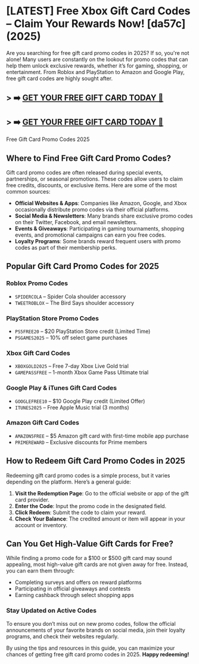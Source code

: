 # [LATEST] Free Xbox Gift Card Codes – Claim Your Rewards Now! [da57c] (2025)
Are you searching for free gift card promo codes in 2025? If so, you're not alone! Many users are constantly on the lookout for promo codes that can help them unlock exclusive rewards, whether it’s for gaming, shopping, or entertainment. From Roblox and PlayStation to Amazon and Google Play, free gift card codes are highly sought after.

## > ➡️ [GET YOUR FREE GIFT CARD TODAY 🎁](https://www.apkhub.site/)  
## > ➡️ [GET YOUR FREE GIFT CARD TODAY 🎁](https://www.apkhub.site/)  

Free Gift Card Promo Codes 2025

## Where to Find Free Gift Card Promo Codes?
Gift card promo codes are often released during special events, partnerships, or seasonal promotions. These codes allow users to claim free credits, discounts, or exclusive items. Here are some of the most common sources:

- **Official Websites & Apps**: Companies like Amazon, Google, and Xbox occasionally distribute promo codes via their official platforms.
- **Social Media & Newsletters**: Many brands share exclusive promo codes on their Twitter, Facebook, and email newsletters.
- **Events & Giveaways**: Participating in gaming tournaments, shopping events, and promotional campaigns can earn you free codes.
- **Loyalty Programs**: Some brands reward frequent users with promo codes as part of their membership perks.

## Popular Gift Card Promo Codes for 2025

### **Roblox Promo Codes**
- `SPIDERCOLA` – Spider Cola shoulder accessory
- `TWEETROBLOX` – The Bird Says shoulder accessory

### **PlayStation Store Promo Codes**
- `PS5FREE20` – $20 PlayStation Store credit (Limited Time)
- `PSGAMES2025` – 10% off select game purchases

### **Xbox Gift Card Codes**
- `XBOXGOLD2025` – Free 7-day Xbox Live Gold trial
- `GAMEPASSFREE` – 1-month Xbox Game Pass Ultimate trial

### **Google Play & iTunes Gift Card Codes**
- `GOOGLEFREE10` – $10 Google Play credit (Limited Offer)
- `ITUNES2025` – Free Apple Music trial (3 months)

### **Amazon Gift Card Codes**
- `AMAZON5FREE` – $5 Amazon gift card with first-time mobile app purchase
- `PRIMEREWARD` – Exclusive discounts for Prime members

## How to Redeem Gift Card Promo Codes in 2025
Redeeming gift card promo codes is a simple process, but it varies depending on the platform. Here’s a general guide:

1. **Visit the Redemption Page**: Go to the official website or app of the gift card provider.
2. **Enter the Code**: Input the promo code in the designated field.
3. **Click Redeem**: Submit the code to claim your reward.
4. **Check Your Balance**: The credited amount or item will appear in your account or inventory.

## Can You Get High-Value Gift Cards for Free?
While finding a promo code for a $100 or $500 gift card may sound appealing, most high-value gift cards are not given away for free. Instead, you can earn them through:

- Completing surveys and offers on reward platforms
- Participating in official giveaways and contests
- Earning cashback through select shopping apps

### Stay Updated on Active Codes
To ensure you don’t miss out on new promo codes, follow the official announcements of your favorite brands on social media, join their loyalty programs, and check their websites regularly.

By using the tips and resources in this guide, you can maximize your chances of getting free gift card promo codes in 2025. **Happy redeeming!**


